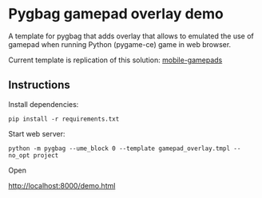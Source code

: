 # Pygbag gamepad overlay demo

A template for pygbag that adds overlay that allows to emulated the use of gamepad when running Python (pygame-ce) game in web browser.

Current template is replication of this solution: [mobile-gamepads]([mobile-gamepads_en-us](https://github.com/Blendify-Games/PublicGists/blob/main/pygame-web/mobile-gamepads_en-us.md))

## Instructions

Install dependencies:

`pip install -r requirements.txt`

Start web server:

`python -m pygbag --ume_block 0 --template gamepad_overlay.tmpl --no_opt project`

Open

[http://localhost:8000/demo.html](http://localhost:8000/demo.html)
